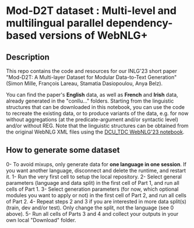 # Mod-D2T dataset : Multi-level and multilingual parallel dependency-based versions of WebNLG+

## Description
This repo contains the code and resources for our INLG'23 short paper "Mod-D2T: A Multi-layer Dataset for Modular Data-to-Text Generation" (Simon Mille, François Lareau, Stamatia Dasiopoulou, Anya Belz).

You can find the paper's **English** data, as well as **French** and **Irish** data, already generated in the "conllu..." folders. Starting from the linguistic structures that can be downloaded in this notebook, you can use the code to recreate the existing data, or to produce variants of the data, e.g. for now without aggregations (at the predicate-argument and/or syntactic level) and/or without REG. Note that the linguistic structures can be obtained from the original WebNLG XML files using the [DCU_TDC WebNLG'23 notebook](https://github.com/mille-s/DCU_TCD_FORGe_WebNLG23).

## How to generate some dataset
0- To avoid mixups, only generate data for **one language in one session**. If you want another language, disconnect and delete the runtime, and restart it.
1- Run the very first cell to setup the local repository.
2- Select general parameters (language and data split) in the first cell of Part 1, and run all cells of Part 1.
3- Select generation parameters (for now, which optional modules you want to apply or not) in the first cell of Part 2, and run all cells of Part 2.
4- Repeat steps 2 and 3 if you are interested in more data split(s) (train, dev and/or test). Only change the split, not the language (see 0 above).
5- Run all cells of Parts 3 and 4 and collect your outputs in your own local "Download" folder.
